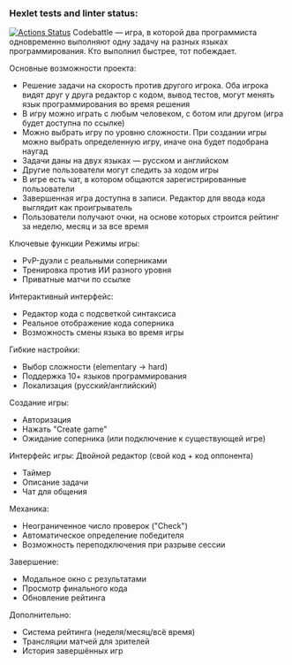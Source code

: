 ### Hexlet tests and linter status:
[![Actions Status](https://github.com/AntonyDn/qa-engineer-project-85/actions/workflows/hexlet-check.yml/badge.svg)](https://github.com/AntonyDn/qa-engineer-project-85/actions)
Codebattle — игра, в которой два программиста одновременно выполняют одну задачу на разных языках программирования. Кто выполнил быстрее, тот побеждает.

  Основные возможности проекта:

  - Решение задачи на скорость против другого игрока. Оба игрока видят друг у друга редактор с кодом, вывод тестов, могут менять язык программирования во время решения
  - В игру можно играть с любым человеком, с ботом или другом (игра будет доступна по ссылке)
  - Можно выбрать игру по уровню сложности. При создании игры можно выбрать определенную игру, иначе она будет подобрана наугад
  - Задачи даны на двух языках — русском и английском
  - Другие пользователи могут следить за ходом игры
  - В игре есть чат, в котором общаются зарегистрированные пользователи
  - Завершенная игра доступна в записи. Редактор для ввода кода выглядит как проигрыватель
  - Пользователи получают очки, на основе которых строится рейтинг за неделю, месяц и за все время

  Ключевые функции
  Режимы игры:
  - PvP-дуэли с реальными соперниками
  - Тренировка против ИИ разного уровня
  - Приватные матчи по ссылке

  Интерактивный интерфейс:
  - Редактор кода с подсветкой синтаксиса
  - Реальное отображение кода соперника
  - Возможность смены языка во время игры

  Гибкие настройки:
  - Выбор сложности (elementary → hard)
  - Поддержка 10+ языков программирования
  - Локализация (русский/английский)

  Создание игры:
  - Авторизация
  - Нажать "Create game"
  - Ожидание соперника (или подключение к существующей игре)

  Интерфейс игры:
  Двойной редактор (свой код + код оппонента)
  - Таймер
  - Описание задачи
  - Чат для общения

  Механика:
  - Неограниченное число проверок ("Check")
  - Автоматическое определение победителя
  - Возможность переподключения при разрыве сессии

  Завершение:
  - Модальное окно с результатами
  - Просмотр финального кода
  - Обновление рейтинга

  Дополнительно:
  - Система рейтинга (неделя/месяц/всё время)
  - Трансляции матчей для зрителей
  - История завершённых игр
